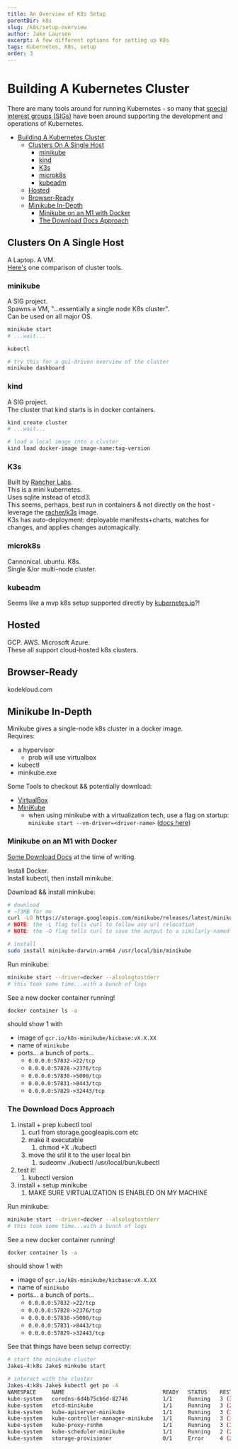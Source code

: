 ```yaml
---
title: An Overview of K8s Setup
parentDir: k8s
slug: /k8s/setup-overview
author: Jake Laursen
excerpt: A few different options for setting up K8s
tags: Kubernetes, K8s, setup
order: 3
---
```

# Building A Kubernetes Cluster
There are many tools around for running Kubernetes - so many that [special interest groups (SIGs)](https://kubernetes.io/blog/2016/08/sig-apps-running-apps-in-kubernetes/) have been around supporting the development and operations of Kubernetes.  

- [Building A Kubernetes Cluster](#building-a-kubernetes-cluster)
  - [Clusters On A Single Host](#clusters-on-a-single-host)
    - [minikube](#minikube)
    - [kind](#kind)
    - [K3s](#k3s)
    - [microk8s](#microk8s)
    - [kubeadm](#kubeadm)
  - [Hosted](#hosted)
  - [Browser-Ready](#browser-ready)
  - [Minikube In-Depth](#minikube-in-depth)
    - [Minikube on an M1 with Docker](#minikube-on-an-m1-with-docker)
    - [The Download Docs Approach](#the-download-docs-approach)
## Clusters On A Single Host
A Laptop. A VM.  
[Here's](https://shipit.dev/posts/minikube-vs-kind-vs-k3s.html) one comparison of cluster tools.  

### minikube
A SIG project.  
Spawns a VM, "...essentially a single node K8s cluster".  
Can be used on all major OS.
```bash
minikube start
# ...wait...

kubectl

# try this for a gui-driven overview of the cluster
minikube dashboard
```

### kind
A SIG project.  
The cluster that kind starts is in docker containers.  

```bash
kind create cluster
# ...wait...

# load a local image into a cluster
kind load docker-image image-name:tag-version
```

### K3s
Built by [Rancher Labs](https://rancher.com).  
This is a mini kubernetes.  
Uses sqlite instead of etcd3.  
This seems, perhaps, best run in containers & not directly on the host - leverage the [racher/k3s](https://hub.docker.com/r/rancher/k3s) image.  
K3s has auto-deployment: deployable manifests+charts, watches for changes, and applies changes automagically.  

### microk8s
Cannonical. ubuntu. K8s.  
Single &/or multi-node cluster.  

### kubeadm
Seems like a mvp k8s setup supported directly by [kubernetes.io](https://kubernetes.io/docs/setup/production-environment/tools/kubeadm/create-cluster-kubeadm/)?!  


## Hosted
GCP. AWS. Microsoft Azure.  
These all support cloud-hosted k8s clusters.  

## Browser-Ready
kodekloud.com

## Minikube In-Depth
Minikube gives a single-node k8s cluster in a docker image.  
Requires:  
- a hypervisor
  - prob will use virtualbox
- kubectl
- minikube.exe  

Some Tools to checkout && potentially download:
- [VirtualBox](https://www.virtualbox.org/wiki/Downloads)  
- [MiniKube](https://kubernetes.io/docs/tasks/tools/install-minikube/)  
  - when using minikube with a virtualization tech, use a flag on startup: `minikube start --vm-driver=<driver-name>` ([docs here](https://kubernetes.io/docs/setup/learning-environment/minikube/#specifying-the-vm-driver))


### Minikube on an M1 with Docker
[Some Download Docs](https://minikube.sigs.k8s.io/docs/start/) at the time of writing.  

Install Docker.  
Install kubectl, then install minikube.  

Download && install minikube:
```bash
# download
# ~73MB for me
curl -LO https://storage.googleapis.com/minikube/releases/latest/minikube-darwin-arm64
# NOTE: the -L flag tells curl to follow any url relocation 
# NOTE: the -O flag tells curl to save the output to a similarly-named file that it found

# install 
sudo install minikube-darwin-arm64 /usr/local/bin/minikube
```

Run minikube:
```bash
minikube start --driver=docker --alsologtostderr
# this took some time...with a bunch of logs
```

See a new docker container running!
```bash
docker container ls -a
```
should show 1 with
- image of `gcr.io/k8s-minikube/kicbase:vX.X.XX`
- name of `minikube`
- ports... a bunch of ports...
  - `0.0.0.0:57832->22/tcp` 
  - `0.0.0.0:57828->2376/tcp`
  - `0.0.0.0:57830->5000/tcp`
  - `0.0.0.0:57831->8443/tcp`
  - `0.0.0.0:57829->32443/tcp`



### The Download Docs Approach
1. install + prep kubectl tool
    1. curl from storage.googleapis.com etc
    2. make it executable 
        1. chmod +X ./kubectl
    3. move the util it to the user local bin
        1. sudeomv ./kubectl /usr/local/bun/kubectl
2. test it! 
    1. kubectl version
3. install + setup minikube
    1. MAKE SURE VIRTUALIZATION IS ENABLED ON MY MACHINE

Run minikube:
```bash
minikube start --driver=docker --alsologtostderr
# this took some time...with a bunch of logs
```

See a new docker container running!
```bash
docker container ls -a
```
should show 1 with
- image of `gcr.io/k8s-minikube/kicbase:vX.X.XX`
- name of `minikube`
- ports... a bunch of ports...
  - `0.0.0.0:57832->22/tcp` 
  - `0.0.0.0:57828->2376/tcp`
  - `0.0.0.0:57830->5000/tcp`
  - `0.0.0.0:57831->8443/tcp`
  - `0.0.0.0:57829->32443/tcp`

See that things have been setup correctly:

```bash
# start the minikube cluster
Jakes-4:k8s Jake$ minkube start

# interact with the cluster
Jakes-4:k8s Jake$ kubectl get po -A
NAMESPACE     NAME                               READY   STATUS    RESTARTS      AGE
kube-system   coredns-6d4b75cb6d-82746           1/1     Running   3 (30h ago)   32h
kube-system   etcd-minikube                      1/1     Running   3 (24h ago)   32h
kube-system   kube-apiserver-minikube            1/1     Running   3 (30h ago)   32h
kube-system   kube-controller-manager-minikube   1/1     Running   3 (30h ago)   32h
kube-system   kube-proxy-rsnhm                   1/1     Running   3 (30h ago)   32h
kube-system   kube-scheduler-minikube            1/1     Running   2 (24h ago)   32h
kube-system   storage-provisioner                0/1     Error     4 (24h ago)   32h
```
